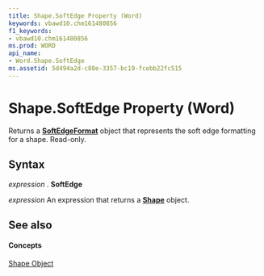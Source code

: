 ```yaml
---
title: Shape.SoftEdge Property (Word)
keywords: vbawd10.chm161480856
f1_keywords:
- vbawd10.chm161480856
ms.prod: WORD
api_name:
- Word.Shape.SoftEdge
ms.assetid: 5d494a2d-c88e-3357-bc19-fcebb22fc515
---
```



# Shape.SoftEdge Property (Word)

Returns a  **[SoftEdgeFormat](softedgeformat-object-word.md)** object that represents the soft edge formatting for a shape. Read-only.


## Syntax

 _expression_ . **SoftEdge**

 _expression_ An expression that returns a **[Shape](shape-object-word.md)** object.


## See also


#### Concepts


[Shape Object](shape-object-word.md)

